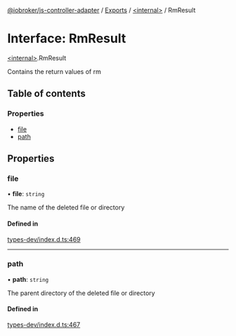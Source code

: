 [@iobroker/js-controller-adapter](../README.md) / [Exports](../modules.md) / [\<internal\>](../modules/internal_.md) / RmResult

# Interface: RmResult

[\<internal\>](../modules/internal_.md).RmResult

Contains the return values of rm

## Table of contents

### Properties

- [file](internal_.RmResult.md#file)
- [path](internal_.RmResult.md#path)

## Properties

### file

• **file**: `string`

The name of the deleted file or directory

#### Defined in

[types-dev/index.d.ts:469](https://github.com/ioBroker/ioBroker.js-controller/blob/3f7ba90d7/packages/types-dev/index.d.ts#L469)

___

### path

• **path**: `string`

The parent directory of the deleted file or directory

#### Defined in

[types-dev/index.d.ts:467](https://github.com/ioBroker/ioBroker.js-controller/blob/3f7ba90d7/packages/types-dev/index.d.ts#L467)
